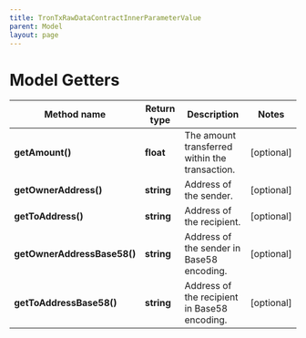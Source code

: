```yaml
---
title: TronTxRawDataContractInnerParameterValue
parent: Model
layout: page
---
```


# Model Getters

Method name | Return type | Description | Notes
------------ | ------------- | ------------- | -------------
**getAmount()** | **float** | The amount transferred within the transaction. | [optional]
**getOwnerAddress()** | **string** | Address of the sender. | [optional]
**getToAddress()** | **string** | Address of the recipient. | [optional]
**getOwnerAddressBase58()** | **string** | Address of the sender in Base58 encoding. | [optional]
**getToAddressBase58()** | **string** | Address of the recipient in Base58 encoding. | [optional]

